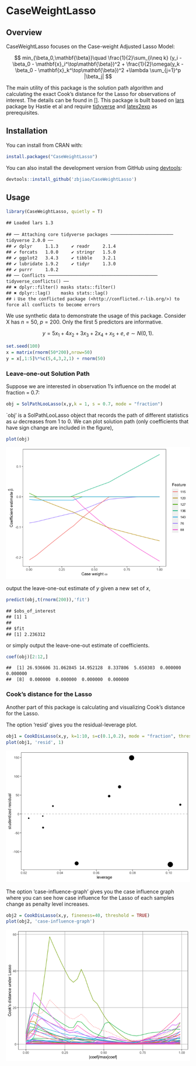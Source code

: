 
# CaseWeightLasso

## Overview

CaseWeightLasso focuses on the Case-weight Adjusted Lasso Model:

$$
min_{\beta_0,\mathbf{\beta}}\quad \frac{1}{2}\sum_{i\neq k} (y_i - \beta_0 - \mathbf{x}_i^\top\mathbf{\beta})^2 + \frac{1}{2}\omega(y_k - \beta_0 - \mathbf{x}_k^\top\mathbf{\beta})^2 +\lambda \sum_{j=1}^p |\beta_j|
$$

The main utility of this package is the solution path algorithm and
calculating the exact Cook’s distance for the Lasso for observations of
interest. The details can be found in \[\]. This package is built based
on [lars](https://cran.r-project.org/web/packages/lars/index.html)
package by Hastie et al and require
[tidyverse](https://www.tidyverse.org/) and
[latex2exp](https://cran.r-project.org/web/packages/latex2exp/index.html)
as prerequisites.

## Installation

You can install from CRAN with:

``` r
install.packages("CaseWeightLasso")
```

You can also install the development version from GitHub using
[devtools](http://cran.r-project.org/web/packages/devtools/index.html):

``` r
devtools::install_github('zbjiao/CaseWeightLasso')
```

## Usage

``` r
library(CaseWeightLasso, quietly = T)
```

    ## Loaded lars 1.3

    ## ── Attaching core tidyverse packages ──────────────────────── tidyverse 2.0.0 ──
    ## ✔ dplyr     1.1.3     ✔ readr     2.1.4
    ## ✔ forcats   1.0.0     ✔ stringr   1.5.0
    ## ✔ ggplot2   3.4.3     ✔ tibble    3.2.1
    ## ✔ lubridate 1.9.2     ✔ tidyr     1.3.0
    ## ✔ purrr     1.0.2     
    ## ── Conflicts ────────────────────────────────────────── tidyverse_conflicts() ──
    ## ✖ dplyr::filter() masks stats::filter()
    ## ✖ dplyr::lag()    masks stats::lag()
    ## ℹ Use the conflicted package (<http://conflicted.r-lib.org/>) to force all conflicts to become errors

We use synthetic data to demonstrate the usage of this package. Consider
X has $n=50$, $p=200$. Only the first 5 predictors are informative.

$$
y = 5x_1+4x_2+3x_3+2x_4+x_5 + e,\ e\sim N(0,1).
$$

``` r
set.seed(100)
x = matrix(rnorm(50*200),nrow=50)
y = x[,1:5]%*%c(5,4,3,2,1) + rnorm(50)
```

### Leave-one-out Solution Path

Suppose we are interested in observation 1’s influence on the model at
fraction = 0.7:

``` r
obj = SolPathLooLasso(x,y,k = 1, s = 0.7, mode = "fraction")
```

\`obj’ is a SolPathLooLasso object that records the path of different
statistics as $\omega$ decreases from 1 to 0. We can plot solution path
(only coefficients that have sign change are included in the figure),

``` r
plot(obj)
```

![](README_files/figure-gfm/unnamed-chunk-5-1.png)<!-- -->

output the leave-one-out estimate of $y$ given a new set of $x$,

``` r
predict(obj,t(rnorm(200)),'fit')
```

    ## $obs_of_interest
    ## [1] 1
    ## 
    ## $fit
    ## [1] 2.236312

or simply output the leave-one-out estimate of coefficients.

``` r
coef(obj)[2:12,]
```

    ##  [1] 26.936606 31.062845 14.952128  8.337806  5.650303  0.000000  0.000000
    ##  [8]  0.000000  0.000000  0.000000  0.000000

### Cook’s distance for the Lasso

Another part of this package is calculating and visualizing Cook’s
distance for the Lasso.

The option ‘resid’ gives you the residual-leverage plot.

``` r
obj1 = CookDisLasso(x,y, k=1:10, s=c(0.1,0.2), mode = "fraction", threshold = FALSE)
plot(obj1, 'resid', 1)
```

![](README_files/figure-gfm/unnamed-chunk-8-1.png)<!-- -->

The option ‘case-influence-graph’ gives you the case influence graph
where you can see how case influence for the Lasso of each samples
change as penalty level increases.

``` r
obj2 = CookDisLasso(x,y, fineness=40, threshold = TRUE)
plot(obj2, 'case-influence-graph')
```

![](README_files/figure-gfm/unnamed-chunk-9-1.png)<!-- -->
